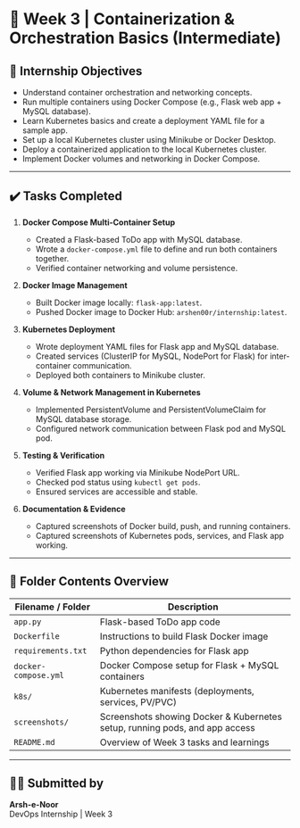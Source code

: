 # 📅 Week 3 | Containerization & Orchestration Basics (Intermediate)

## 🎯 Internship Objectives
- Understand container orchestration and networking concepts.  
- Run multiple containers using Docker Compose (e.g., Flask web app + MySQL database).  
- Learn Kubernetes basics and create a deployment YAML file for a sample app.  
- Set up a local Kubernetes cluster using Minikube or Docker Desktop.  
- Deploy a containerized application to the local Kubernetes cluster.  
- Implement Docker volumes and networking in Docker Compose.  

---

## ✔️ Tasks Completed

1. **Docker Compose Multi-Container Setup**  
   - Created a Flask-based ToDo app with MySQL database.  
   - Wrote a `docker-compose.yml` file to define and run both containers together.  
   - Verified container networking and volume persistence.  

2. **Docker Image Management**  
   - Built Docker image locally: `flask-app:latest`.  
   - Pushed Docker image to Docker Hub: `arshen00r/internship:latest`.  

3. **Kubernetes Deployment**  
   - Wrote deployment YAML files for Flask app and MySQL database.  
   - Created services (ClusterIP for MySQL, NodePort for Flask) for inter-container communication.  
   - Deployed both containers to Minikube cluster.  

4. **Volume & Network Management in Kubernetes**  
   - Implemented PersistentVolume and PersistentVolumeClaim for MySQL database storage.  
   - Configured network communication between Flask pod and MySQL pod.  

5. **Testing & Verification**  
   - Verified Flask app working via Minikube NodePort URL.  
   - Checked pod status using `kubectl get pods`.  
   - Ensured services are accessible and stable.  

6. **Documentation & Evidence**  
   - Captured screenshots of Docker build, push, and running containers.  
   - Captured screenshots of Kubernetes pods, services, and Flask app working.  

---

## 📁 Folder Contents Overview

| Filename / Folder               | Description |
|--------------------------------|-------------|
| `app.py`                        | Flask-based ToDo app code |
| `Dockerfile`                    | Instructions to build Flask Docker image |
| `requirements.txt`              | Python dependencies for Flask app |
| `docker-compose.yml`            | Docker Compose setup for Flask + MySQL containers |
| `k8s/`                          | Kubernetes manifests (deployments, services, PV/PVC) |
| `screenshots/`                  | Screenshots showing Docker & Kubernetes setup, running pods, and app access |
| `README.md`                     | Overview of Week 3 tasks and learnings |

---

## 🙋‍♂️ Submitted by  
**Arsh-e-Noor**  
DevOps Internship | Week 3
